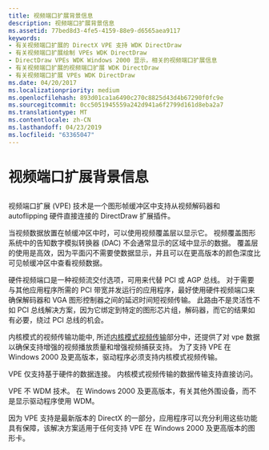 ```yaml
---
title: 视频端口扩展背景信息
description: 视频端口扩展背景信息
ms.assetid: 77bed8d3-4fe5-4159-88e9-d6565aea9117
keywords:
- 有关视频端口扩展的 DirectX VPE 支持 WDK DirectDraw
- 有关视频端口扩展绘制 VPEs WDK DirectDraw
- DirectDraw VPEs WDK Windows 2000 显示，相关的视频端口扩展信息
- 有关视频端口扩展的视频端口扩展 WDK DirectDraw
- 有关视频端口扩展 VPEs WDK DirectDraw
ms.date: 04/20/2017
ms.localizationpriority: medium
ms.openlocfilehash: 893d01ca1a6490c270c8825d43d4b67290f0fc9e
ms.sourcegitcommit: 0cc5051945559a242d941a6f2799d161d8eba2a7
ms.translationtype: MT
ms.contentlocale: zh-CN
ms.lasthandoff: 04/23/2019
ms.locfileid: "63365047"
---
```

# <a name="video-port-extensions-background"></a>视频端口扩展背景信息


## <span id="ddk_video_port_extensions_background_gg"></span><span id="DDK_VIDEO_PORT_EXTENSIONS_BACKGROUND_GG"></span>


视频端口扩展 (VPE) 技术是一个图形帧缓冲区中支持从视频解码器和 autoflipping 硬件直接连接的 DirectDraw 扩展插件。

当视频数据放置在帧缓冲区中时，可以使用视频覆盖层以显示它。 视频覆盖图形系统中的告知数字模拟转换器 (DAC) 不会通常显示的区域中显示的数据。 覆盖层的使用是高效，因为平面闪不需要使数据显示，并且可以在更高版本的颜色深度比可见帧缓冲区中查看视频数据。

硬件视频端口是一种视频流交付选项，可用来代替 PCI 或 AGP 总线。 对于需要与其他应用程序所需的 PCI 带宽并发运行的应用程序，最好使用硬件视频端口来确保解码器和 VGA 图形控制器之间的延迟时间短视频传输。 此路由不是灵活性不如 PCI 总线解决方案，因为它绑定到特定的图形芯片组，解码器，而它的结果如有必要，绕过 PCI 总线的机会。

内核模式的视频传输功能中, 所述[内核模式视频传输](kernel-mode-video-transport.md)部分中，还提供了对 vpe 数据以确保支持增强的视频播放质量和增强视频捕获支持。 为了支持 VPE 在 Windows 2000 及更高版本，驱动程序必须支持内核模式视频传输。

VPE 仅支持基于硬件的数据连接。 内核模式视频传输的数据传输支持直接访问。

VPE 不 WDM 技术。 在 Windows 2000 及更高版本，有关其他外围设备，而不是显示驱动程序使用 WDM。

因为 VPE 支持是最新版本的 DirectX 的一部分，应用程序可以充分利用这些功能具有保障，该解决方案适用于任何支持 VPE 在 Windows 2000 及更高版本的图形卡。

 

 





